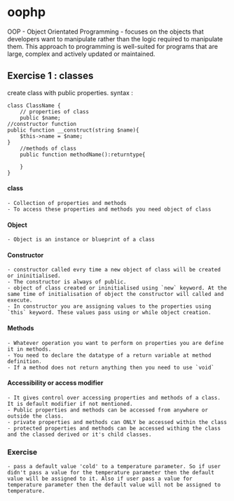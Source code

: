 # oophp
OOP - Object Orientated Programming - focuses on the objects that developers want to manipulate rather than the logic required to manipulate them. This approach to programming is well-suited for programs that are large, complex and actively updated or maintained.


## Exercise 1 : classes 

create class with public properties.
syntax : 

```
class ClassName {
    // properties of class
    public $name;
//constructor function 
public function __construct(string $name){
    $this->name = $name;
}
    //methods of class
    public function methodName():returntype{

    }
}
```
#### class
    - Collection of properties and methods
    - To access these properties and methods you need object of class

#### Object
    - Object is an instance or blueprint of a class

#### Constructor
    - constructor called evry time a new object of class will be created or ininitialised.
    - The constructor is always of public.
    - object of class created or ininitialised using `new` keyword. At the same time of initialisation of object the constructor will called and execute.
    - In constructor you are assigning values to the properties using `this` keyword. These values pass using or while object creation.

#### Methods
    - Whatever operation you want to perform on properties you are define it in methods.
    - You need to declare the datatype of a return variable at method definition.
    - If a method does not return anything then you need to use `void` 

#### Accessibility or access modifier 
    - It gives control over accessing properties and methods of a class. It is default modifier if not mentioned.
    - Public properties and methods can be accessed from anywhere or outside the class.
    - private properties and methods can ONLY be accessed within the class
    - protected properties and methods can be accessed withing the class and the classed derived or it's child classes.

### Exercise
    - pass a default value 'cold' to a temperature parameter. So if user didn't pass a value for the temperature parameter then the default value will be assigned to it. Also if user pass a value for temperature parameter then the default value will not be assigned to temperature.


 